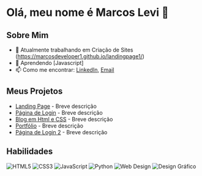 # Olá, meu nome é Marcos Levi 👋

## Sobre Mim
- 🔭 Atualmente trabalhando em Criação de Sites (https://marcosdeveloper1.github.io/landingpage1/)
- 🌱 Aprendendo [Javascript]
- 📫 Como me encontrar: [LinkedIn](https://www.linkedin.com/in/marcos-levi-063b46221/), [Email](mailto:seu-email@example.com)

## Meus Projetos
- [Landing Page](https://marcosdeveloper1.github.io/landingpage1/) - Breve descrição
- [Página de Login](https://marcosdeveloper1.github.io/estudos/) - Breve descrição
- [Blog em Html e CSS](https://marcosdeveloper1.github.io/html-css/) - Breve descrição
- [Portfólio](https://marcosdeveloper1.github.io/portfolio/) - Breve descrição
- [Página de Login 2](https://marcosdeveloper1.github.io/sistema-de-login/) - Breve descrição

## Habilidades

![HTML5](https://img.shields.io/badge/HTML5-E34F26?style=for-the-badge&logo=html5&logoColor=white)
![CSS3](https://img.shields.io/badge/CSS3-1572B6?style=for-the-badge&logo=css3&logoColor=white)
![JavaScript](https://img.shields.io/badge/JavaScript-F7DF1E?style=for-the-badge&logo=javascript&logoColor=black)
![Python](https://img.shields.io/badge/Python-3776AB?style=for-the-badge&logo=python&logoColor=white)
![Web Design](https://img.shields.io/badge/Web%20Design-1E90FF?style=for-the-badge&logo=artstation&logoColor=white)
![Design Gráfico](https://img.shields.io/badge/Design%20Gráfico-FF6347?style=for-the-badge&logo=adobe&logoColor=white)

